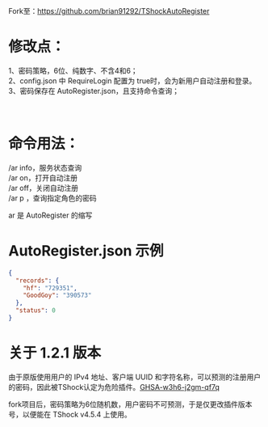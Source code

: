 Fork至：https://github.com/brian91292/TShockAutoRegister<br>



# 修改点：<br>
1、密码策略，6位、纯数字、不含4和6；<br>
2、config.json 中 RequireLogin 配置为 true时，会为新用户自动注册和登录。<br>
3、密码保存在 AutoRegister.json，且支持命令查询；<br>
<br>
<br>


# 命令用法：<br>
/ar info，服务状态查询<br>
/ar on，打开自动注册<br>
/ar off，关闭自动注册<br>
/ar p <playername>，查询指定角色的密码<br>

ar 是 AutoRegister 的缩写


# AutoRegister.json 示例 <br>
```json
{
  "records": {
    "hf": "729351",
    "GoodGoy": "390573"
  },
  "status": 0
}
```

# 关于 1.2.1 版本
由于原版使用用户的 IPv4 地址、客户端 UUID 和字符名称，可以预测的注册用户的密码，因此被TShock认定为危险插件。[GHSA-w3h6-j2gm-qf7q](https://github.com/Pryaxis/Plugins/security/advisories/GHSA-w3h6-j2gm-qf7q)<br>

fork项目后，密码策略为6位随机数，用户密码不可预测，于是仅更改插件版本号，以便能在 TShock v4.5.4 上使用。